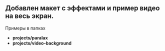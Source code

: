## Добавлен макет с эффектами и пример видео на весь экран.

Примеры в папках
  * **projects/paralax**
  * **projects/video-background**
